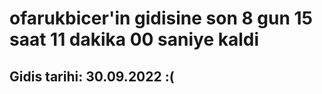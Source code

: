# ofarukbicer'in gidisine son 8 gun 15 saat 11 dakika 00 saniye kaldi

## Gidis tarihi: 30.09.2022 :(